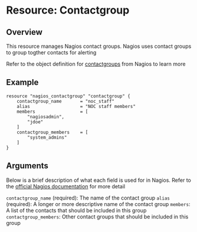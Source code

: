 # Resource: Contactgroup

## Overview

This resource manages Nagios contact groups. Nagios uses contact groups to group togther contacts for alerting

Refer to the object definition for [contactgroups](https://assets.nagios.com/downloads/nagioscore/docs/nagioscore/3/en/objectdefinitions.html#contactgroup) from Nagios to learn more

## Example

```hcl
resource "nagios_contactgroup" "contactgroup" {
    contactgroup_name       = "noc_staff"
    alias                   = "NOC staff members"
    members                 = [
        "nagiosadmin",
        "jdoe"
    ]
    contactgroup_members    = [
        "system_admins"
    ]
}
```

## Arguments

Below is a brief description of what each field is used for in Nagios. Refer to the [official Nagios documentation](https://assets.nagios.com/downloads/nagioscore/docs/nagioscore/3/en/objectdefinitions.html) for more detail

`contactgroup_name` (required): The name of the contact group
`alias` (required): A longer or more descriptive name of the contact group
`members`: A list of the contacts that should be included in this group
`contactgroup_members`: Other contact groups that should be included in this group
